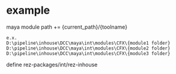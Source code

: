 # example

maya module path += {current_path}/{toolname}

```
e.x.
D:\pipeline\inhouse\DCC\maya\int\modules\CFX\{module1 folder}
D:\pipeline\inhouse\DCC\maya\int\modules\CFX\{module2 folder}
D:\pipeline\inhouse\DCC\maya\int\modules\CFX\{module3 folder}
```

define rez-packages/int/rez-inhouse